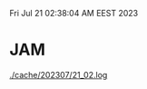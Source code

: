 Fri Jul 21 02:38:04 AM EEST 2023
# JAM
<a href='./cache/202307/21_02.log'>./cache/202307/21_02.log</a>
